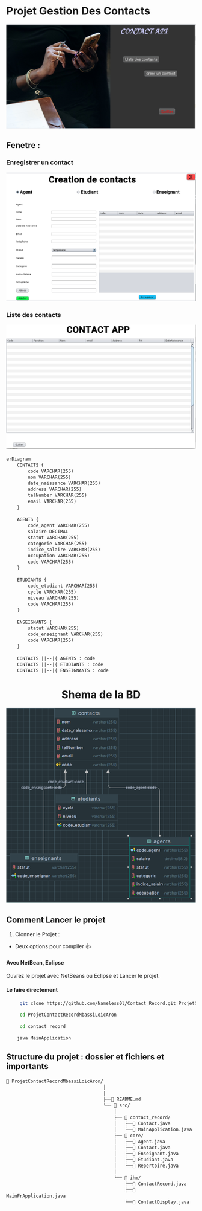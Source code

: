 # Projet Gestion Des Contacts
![Shema de la BD](./src/img.png)
## Fenetre  :
### Enregistrer un contact
![Shema de la BD](./src/img_1.png)
### Liste des contacts
![Shema de la BD](./src/img_2.png)
```mermaid
erDiagram
    CONTACTS {
        code VARCHAR(255)
        nom VARCHAR(255)
        date_naissance VARCHAR(255)
        address VARCHAR(255)
        telNumber VARCHAR(255)
        email VARCHAR(255)
    }

    AGENTS {
        code_agent VARCHAR(255)
        salaire DECIMAL
        statut VARCHAR(255)
        categorie VARCHAR(255)
        indice_salaire VARCHAR(255)
        occupation VARCHAR(255)
        code VARCHAR(255)
    }

    ETUDIANTS {
        code_etudiant VARCHAR(255)
        cycle VARCHAR(255)
        niveau VARCHAR(255)
        code VARCHAR(255)
    }

    ENSEIGNANTS {
        statut VARCHAR(255)
        code_enseignant VARCHAR(255)
        code VARCHAR(255)
    }

    CONTACTS ||--|{ AGENTS : code
    CONTACTS ||--|{ ETUDIANTS : code
    CONTACTS ||--|{ ENSEIGNANTS : code
```
 <h1><center>Shema de la BD</center></h1>

![Shema de la BD](./src/shema_bd.png)


## Comment Lancer le projet
1) Clonner le Projet : 
- Deux options pour compiler 👍
#### Avec NetBean, Eclipse 
 Ouvrez le projet avec NetBeans ou Eclipse et Lancer le projet.
#### Le faire directement
```bash
     git clone https://github.com/Nameless0l/Contact_Record.git ProjetContactRecordMbassiLoicAron
```
```bash
     cd ProjetContactRecordMbassiLoicAron
```
```bash
     cd contact_record
```
```bash
    java MainApplication
```

## Structure du projet : dossier et fichiers et importants
```
📁 ProjetContactRecordMbassiLoicAron/
                                    │
                                    |
                                    ├──📄 README.md
                                    └── 📁 src/
                                        │
                                        ├── 📁 contact_record/
                                        │   ├──📄 Contact.java
                                        │   └──📄 MainApplication.java 
                                        ├── 📁 core/
                                        │   ├──📄 Agent.java
                                        │   ├──📄 Contact.java
                                        │   ├──📄 Enseignant.java
                                        │   ├──📄 Etudiant.java
                                        │   └──📄 Repertoire.java 
                                        |
                                        └── 📁 ihm/
                                            ├──📄 ContactRecord.java
                                            ├──📄 MainFrApplication.java
                                            └──📄 ContactDisplay.java 



```
